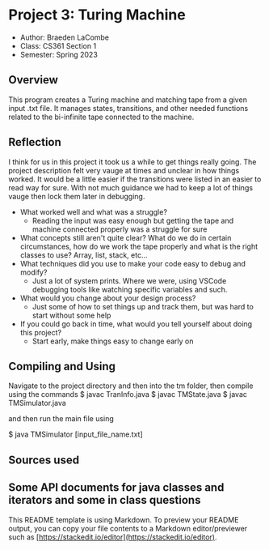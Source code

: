 # Project 3: Turing Machine

* Author: Braeden LaCombe
* Class: CS361 Section 1
* Semester: Spring 2023

## Overview

This program creates a Turing machine and matching tape from a given input .txt file. It manages states, transitions, and other needed functions related to the bi-infinite tape connected to the machine.
## Reflection

I think for us in this project it took us a while to get things really going. The project description felt very vauge at times and unclear in how things worked. It would be a little easier if the transitions were listed in an easier to read way for sure. With not much guidance we had to keep a lot of things vauge then lock them later in debugging.

- What worked well and what was a struggle?
    - Reading the input was easy enough but getting the tape and machine connected properly was a struggle for sure 
- What concepts still aren't quite clear?
    What do we do in certain circumstances, how do we work the tape properly and what is the right classes to use? Array, list, stack, etc...
- What techniques did you use to make your code easy to debug and modify?
    - Just a lot of system prints. Where we were, using VSCode debugging tools like watching specific variables and such.
- What would you change about your design process?
    - Just some of how to set things up and track them, but was hard to start without some help
- If you could go back in time, what would you tell yourself about doing this project?
    - Start early, make things easy to change early on
## Compiling and Using

Navigate to the project directory and then into the tm folder, then compile using the commands
$ javac TranInfo.java
$ javac TMState.java
$ javac TMSimulator.java

and then run the main file using

$ java TMSimulator [input_file_name.txt]

## Sources used

Some API documents for java classes and iterators and some in class questions
----------
This README template is using Markdown. To preview your README output,
you can copy your file contents to a Markdown editor/previewer such
as [https://stackedit.io/editor](https://stackedit.io/editor).
